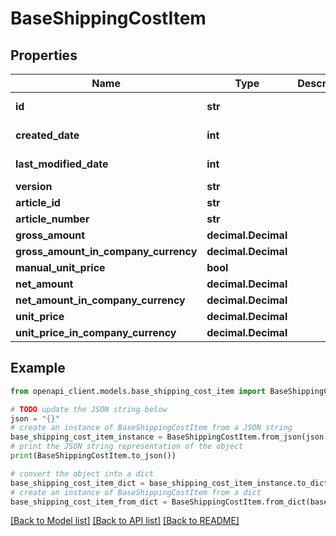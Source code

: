 # BaseShippingCostItem


## Properties

Name | Type | Description | Notes
------------ | ------------- | ------------- | -------------
**id** | **str** |  | [optional] [readonly] 
**created_date** | **int** |  | [optional] [readonly] 
**last_modified_date** | **int** |  | [optional] [readonly] 
**version** | **str** |  | [optional] 
**article_id** | **str** |  | [optional] 
**article_number** | **str** |  | [optional] 
**gross_amount** | **decimal.Decimal** |  | [optional] 
**gross_amount_in_company_currency** | **decimal.Decimal** |  | [optional] 
**manual_unit_price** | **bool** |  | [optional] 
**net_amount** | **decimal.Decimal** |  | [optional] 
**net_amount_in_company_currency** | **decimal.Decimal** |  | [optional] 
**unit_price** | **decimal.Decimal** |  | [optional] 
**unit_price_in_company_currency** | **decimal.Decimal** |  | [optional] 

## Example

```python
from openapi_client.models.base_shipping_cost_item import BaseShippingCostItem

# TODO update the JSON string below
json = "{}"
# create an instance of BaseShippingCostItem from a JSON string
base_shipping_cost_item_instance = BaseShippingCostItem.from_json(json)
# print the JSON string representation of the object
print(BaseShippingCostItem.to_json())

# convert the object into a dict
base_shipping_cost_item_dict = base_shipping_cost_item_instance.to_dict()
# create an instance of BaseShippingCostItem from a dict
base_shipping_cost_item_from_dict = BaseShippingCostItem.from_dict(base_shipping_cost_item_dict)
```
[[Back to Model list]](../README.md#documentation-for-models) [[Back to API list]](../README.md#documentation-for-api-endpoints) [[Back to README]](../README.md)


